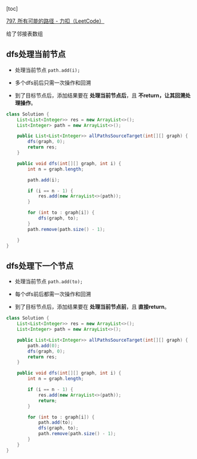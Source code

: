 [toc]

[797. 所有可能的路径 - 力扣（LeetCode）](https://leetcode.cn/problems/all-paths-from-source-to-target/)

给了邻接表数组

## dfs处理当前节点

- 处理当前节点 `path.add(i);`
- 多个dfs前后只需一次操作和回溯

- 到了目标节点后，添加结果要在 **处理当前节点后**，且 **不return，让其回溯处理操作**。

```java
class Solution {
    List<List<Integer>> res = new ArrayList<>();
    List<Integer> path = new ArrayList<>();

    public List<List<Integer>> allPathsSourceTarget(int[][] graph) {
        dfs(graph, 0);
        return res;
    }

    public void dfs(int[][] graph, int i) {
        int n = graph.length;

        path.add(i);

        if (i == n - 1) {
            res.add(new ArrayList<>(path));
        }

        for (int to : graph[i]) {
            dfs(graph, to);
        }
        path.remove(path.size() - 1);

    }
}
```

## dfs处理下一个节点

- 处理当前节点 `path.add(to);`
- 每个dfs前后都需一次操作和回溯

- 到了目标节点后，添加结果要在 **处理当前节点前**，且 **直接return**。

```java
class Solution {
    List<List<Integer>> res = new ArrayList<>();
    List<Integer> path = new ArrayList<>();

    public List<List<Integer>> allPathsSourceTarget(int[][] graph) {
        path.add(0);
        dfs(graph, 0);
        return res;
    }

    public void dfs(int[][] graph, int i) {
        int n = graph.length;

        if (i == n - 1) {
            res.add(new ArrayList<>(path));
            return;
        }

        for (int to : graph[i]) {
            path.add(to);
            dfs(graph, to);
            path.remove(path.size() - 1);
        }
    }
}
```

